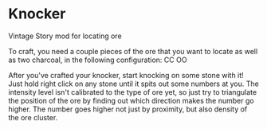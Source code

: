 # Knocker
Vintage Story mod for locating ore

To craft, you need a couple pieces of the ore that you want to locate as well as two charcoal, in the following configuration:
CC
OO

After you've crafted your knocker, start knocking on some stone with it! Just hold right click on any stone until it spits out some numbers at you.
The intensity level isn't calibrated to the type of ore yet, so just try to triangulate the position of the ore by finding out which direction makes the 
number go higher. The number goes higher not just by proximity, but also density of the ore cluster.
